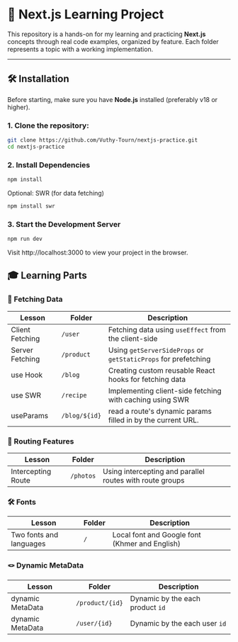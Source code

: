 
# 🚀 Next.js Learning Project

This repository is a hands-on for my learning and practicing **Next.js** concepts through real code examples, organized by feature. Each folder represents a topic with a working implementation.

---

## 🛠️ Installation

Before starting, make sure you have **Node.js** installed (preferably v18 or higher).

### 1. Clone the repository:

```bash
git clone https://github.com/Vuthy-Tourn/nextjs-practice.git
cd nextjs-practice
```
### 2. Install Dependencies
```bash
npm install
```
Optional: SWR (for data fetching)
```bash
npm install swr
```

### 3. Start the Development Server
```bash
npm run dev
```
Visit http://localhost:3000 to view your project in the browser.

## 🎓 Learning Parts
### 📡 Fetching Data
| Lesson          | Folder    | Description                                                    |
| --------------- | --------- | -------------------------------------------------------------- |
| Client Fetching | `/user`    | Fetching data using `useEffect` from the client-side           |
| Server Fetching | `/product` | Using `getServerSideProps` or `getStaticProps` for prefetching |
| use Hook        | `/blog`    | Creating custom reusable React hooks for fetching data         |
| use SWR         | `/recipe`  | Implementing client-side fetching with caching using SWR       |
| useParams         | `/blog/${id}`  | read a route's dynamic params filled in by the current URL. |

### 🧭 Routing Features
| Lesson             | Folder   | Description                                              |
| ------------------ | -------- | -------------------------------------------------------- |
| Intercepting Route | `/photos` | Using intercepting and parallel routes with route groups |


### 🛠️ Fonts
| Lesson             | Folder   | Description                                              |
| ------------------ | -------- | -------------------------------------------------------- |
| Two fonts and languages| `/`      | Local font and Google font (Khmer and English)       |

### 🪢 Dynamic MetaData
| Lesson             | Folder   | Description                                              |
| ------------------ | -------- | -------------------------------------------------------- |
| dynamic MetaData   | `/product/{id}`| Dynamic by the each product `id`                   |
| dynamic MetaData   | `/user/{id}`| Dynamic by the each user `id`                   |
